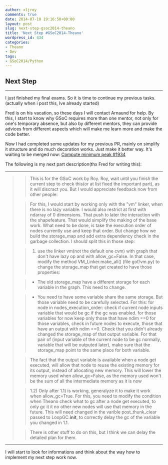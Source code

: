 ```yaml
---
author: xljroy
comments: true
date: 2014-07-10 19:16:50+00:00
layout: post
slug: next-step-gsoc2014-theano
title: 'Next Step #GSoC2014-Theano'
wordpress_id: 434
categories:
- Theano
- Dev
tags:
- GSoC2014/Python
---
```


## Next Step





* * *




I just finished my final exams. So it is time to continue my previous tasks. (actually when i post this, Ive already started)




Fred is on his vacation, so these days I will contact Arnaund for help. By this, I start to know why GSoC requires more than one mentor, not only for one's temporary absence, but also by different mentors, they can provide advices from different aspects which will make me learn more and make the code better.




Now I had completed some updates for my previous PR, mainly on simplify it structure and do much decoration works. Just make it better way. It's waiting to be merged now: [Compute minimum peak #1934](https://github.com/Theano/Theano/pull/1934)




The following is my next part description(thx Fred for writing this):






* * *








<blockquote>

>
> This is for the GSoC work by Roy. Roy, wait until you finish the current step to check this(or at list fixed the important part), as it will discract you. But I would appreciate feedback now from other people:
>
>

>
> For this, I would start by working only with the "vm" linker, when there is no lazy variable. I would also restrict at first with ndarray of 0 dimensions. That push to later the interaction with the shapefeature. That would simplify the making of the base work. What need to be done, is take the execution order of nodes currently use and keep that order. But change how we build the storage_map and add extra dependency check in the garbage collection. I should split this in those step:
>
>

>
> 1) use the linker vm(not the default one cvm) with graph that don't have lazy op and with allow_gc=False. In that case, modify the method VM_Linker.make_all() (file gof/vm.py) to change the storage_map that get created to have those properties:
>
>


>
>

>   * The old storage_map have a different storage for each variable in the graph. This need to change.
>

>   * You need to have some variable share the same storage. But those variable need to be carefully selected. For this: for node in nodes_execution_order: check if current node inputs variable that would be gc if the gc was enabled. for those variables for now keep only those that have ndim ==0 for those variables, check in future nodes to execute, those that have an output with ndim ==0. Check that you didn't already changed the storage_map of that output variable. For that pair of (input variable of the current node to be gc normally, variable that will be outputed later), make sure that the storage_map point to the same place for both variable.
>


>
> The fact that the output variable is available when a node get executed, will allow that node to reuse the existing memory for its output, instead of allocating new memory. This will lower the memory used when allow_gc=False, as the memory used won't be the sum of all the intermediate memory as it is now
>
>

>
> 1.2) Only after 1.1) is working, generalyze it to make it work when allow_gc=True. For this, you need to modify the condition when Theano check what to gc after a node get executed, to only gc it it no other new nodes will use that memory in the future. This will need changed in the varible post_thunk_clear passed to LoopGC.**init**, to correctly delay the gc of the variable you changed in 1.1.
>
>

>
> There is other stuff to do on this, but I think we can delay the detailed plan for them.
>
>
</blockquote>





* * *






I will start to look for informations and think about the way how to implement my next step work now.
